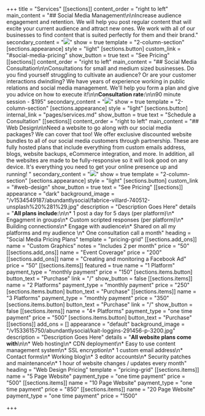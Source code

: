 +++
title = "Services"
[[sections]]
content_order = "right to left"
main_content = "## Social Media Management\n\nIncrease audience engagement and retention. We will help you post regular content that will excite your current audience and attract new ones. We work with all of our businesses to find content that is suited perfectly for them and their brand."
secondary_content = "![](https://res.cloudinary.com/modii/w_840,q_50,f_auto/v1533615748/abundantlysocial/AdobeStock_36972905-Converted-compressor.png)"
show = true
template = "2-column-section"
[sections.appearance]
style = "light"
[sections.button]
custom_link = "#social-media-pricing"
show_button = true
text = "See Pricing"
[[sections]]
content_order = "right to left"
main_content = "## Social Media Consultation\n\nConsultations for small and medium sized businesses. Do you find yourself struggling to cultivate an audience? Or are your customer interactions dwindling? We have years of experience working in public relations and social media management. We'll help you form a plan and give you advice on how to execute it!\n\n**Consultation rate:**\n\n90 minute session - $195"
secondary_content = "![](https://res.cloudinary.com/modii/w_840,q_50,f_auto/v1533615748/abundantlysocial/consulting-image-compressed-compressor.jpg)"
show = true
template = "2-column-section"
[sections.appearance]
style = "light"
[sections.button]
internal_link = "pages/services.md"
show_button = true
text = "Schedule a Consultation"
[[sections]]
content_order = "right to left"
main_content = "## Web Design\n\nNeed a website to go along with our social media packages? We can cover that too! We offer exclusive discounted website bundles to all of our social media customers through partnership. These are fully hosted plans that include everything from custom emails address, blogs, website backups, eCommerce integration, and more. In addition, all the websites are made to be fully-responsive so it will look good on any device. It's everything you need to get your online presence up and running!  "
secondary_content = "![](https://res.cloudinary.com/modii/w_840,q_50,f_auto/v1533615747/abundantlysocial/web-design-Converted-01-compressed-compressor.png)"
show = true
template = "2-column-section"
[sections.appearance]
style = "light"
[sections.button]
custom_link = "#web-design"
show_button = true
text = "See Pricing"
[[sections]]
appearance = "dark"
background_image = "/v1534549187/abundantlysocial/fabrice-villard-740512-unsplash%20%281%29.jpg"
description = "Description Goes Here"
details = "**All plans include:**\n\n* 1 post a day for 5 days (per platform)\n* Engagment in groups\n* Custom scripted responses (per platform)\n* Building connections\n* Engage with audience\n* Shared on all my platforms and my audience \n* One consultation call a month"
heading = "Social Media Pricing Plans"
template = "pricing-grid"
[[sections.add_ons]]
name = "Custom Graphics"
notes = "Includes 2 per month"
price = "50"
[[sections.add_ons]]
name = "Event Coverage"
price = "200"
[[sections.add_ons]]
name = "Creating and monitoring a Facebook Ad"
price = "50"
[[sections.items]]
featured = true
name = "1 Platform"
payment_type = "monthly payment"
price = "150"
[sections.items.button]
button_text = "Purchase"
link = "/"
show_button = false
[[sections.items]]
name = "2 Platforms"
payment_type = "monthly payment"
price = "250"
[sections.items.button]
button_text = "Purchase"
[[sections.items]]
name = "3 Platforms"
payment_type = "monthly payment"
price = "350"
[sections.items.button]
button_text = "Purchase"
link = "/"
show_button = false
[[sections.items]]
name = "4+ Platforms"
payment_type = "one time payment"
price = "500"
[sections.items.button]
button_text = "Purchase"
[[sections]]
add_ons = []
appearance = "default"
background_image = "/v1533615750/abundantlysocial/kait-loggins-291456-p-3200.jpg"
description = "Description Goes Here"
details = "**All website plans come with**\n\n* Web hosting\n* CDN deployment\n* Easy to use content management system\n* SSL encryption\n* 1 custom email address\n* Contact forms\n* Working blog\n* 3 editor accounts\n* Security patches and maintenance\n* 1 hour of website changes / updates every month"
heading = "Web Design Pricing"
template = "pricing-grid"
[[sections.items]]
name = "5 Page Website"
payment_type = "one time payment"
price = "500"
[[sections.items]]
name = "10 Page Website"
payment_type = "one time payment"
price = "850"
[[sections.items]]
name = "20 Page Website"
payment_type = "one time payment"
price = "1500"

+++
